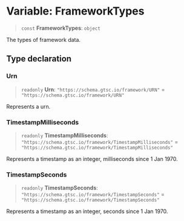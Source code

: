 # Variable: FrameworkTypes

> `const` **FrameworkTypes**: `object`

The types of framework data.

## Type declaration

### Urn

> `readonly` **Urn**: `"https://schema.gtsc.io/framework/URN"` = `"https://schema.gtsc.io/framework/URN"`

Represents a urn.

### TimestampMilliseconds

> `readonly` **TimestampMilliseconds**: `"https://schema.gtsc.io/framework/TimestampMilliseconds"` = `"https://schema.gtsc.io/framework/TimestampMilliseconds"`

Represents a timestamp as an integer, milliseconds since 1 Jan 1970.

### TimestampSeconds

> `readonly` **TimestampSeconds**: `"https://schema.gtsc.io/framework/TimestampSeconds"` = `"https://schema.gtsc.io/framework/TimestampSeconds"`

Represents a timestamp as an integer, seconds since 1 Jan 1970.
